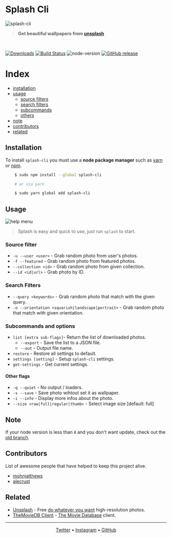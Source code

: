# Splash Cli

![splash-cli](https://user-images.githubusercontent.com/16429579/35586570-79300ae8-05fb-11e8-8d37-17ff8cb6fa85.gif)
> **Get beautiful wallpapers from [unsplash](uwebsite)**

<br>

<!-- badges -->
[![Downloads](https://img.shields.io/npm/dt/splash-cli.svg)](https://npmjs.org/package/splash-cli) 
[![Build Status](https://camo.githubusercontent.com/46ec4f1f708c9a91132c190fa0f8918dadeaa04a/68747470733a2f2f7472617669732d63692e6f72672f5261776e6c792f73706c6173682d636c692e7376673f6272616e63683d6d6173746572)](/Rawnly/splash-cli/blob/master/build_url)
![node-version](https://img.shields.io/node/v/splash-cli.svg)
[![GitHub release](https://img.shields.io/github/release/rawnly/splash-cli.svg)](https://github.com/rawnly/splash-cli)
<!-- /badges -->


# Index
- [installation](#installation)
- [usage](#usage)
  - [source filters](#source-filter)
  - [search filters](#search-filters)
  - [subcommands](#subcommands-and-options)
  - [others](#other-flags)
- [note](#note)
- [contributors](#contributors)
- [related](#related)


## Installation
To install `splash-cli` you must use a **node package manager** such as [yarn](/Rawnly/splash-cli/blob/master/yarn) or [npm](/Rawnly/splash-cli/blob/master/npm).

```bash
	$ sudo npm install --global splash-cli

	# or via yarn

	$ sudo yarn global add splash-cli
```

## Usage
![help menu][help]
> Splash is easy and quick to use, just run `splash` to start.

### Source filter
- `-u --user <user>` - Grab random photo from user's photos.
- `-f --featured` - Grab random photo from featured photos.
- `--collection <id>` - Grab random photo from given collection.
- `--id <id|url>` - Grab photo by ID.

### Search Filters
- `--query <keywords>` - Grab random photo that match with the given query.
- `-o --orientation <squarish|landscape|portrait>` - Grab random photo that match with given orientation.

### Subcommands and options
- `list [extra sub-flags]`- Return the list of downloaded photos.
	- `--export` - Save the list to a JSON file.
	- `--out` - Output file name.
- `restore` - Restore all settings to default.
- `settings [setting]` - Setup `splash-cli` settings.
- `get-settings` - Get current settings.

#### Other flags
- `-q --quiet` - No output / loaders.
- `-s --save` - Save photo wihtout set it as wallpaper.
- `-i --info` - Display more infos about the photo.
- `--size <raw|full|regular|thumb>` - Select image size [default: full]

## Note 
If your node version is less than `8` and you don't want update, check out the [old branch][old-branch].

## Contributors
List of awesome people that have helped to keep this project alive.

- [mohnjatthews](http://github.com/mohnjatthews)
- [alecrust](http://github.com/alecrust)

## Related
- [Unsplash](https://unsplash.com/) - Free [do whatever you want](https://unsplash.com/license) high-resolution photos.
- [TheMovieDB Client](https://github.com/rawnly/tmdb-cli) - [The Movie Database](https://themoviedb.org) client.

--------
<p align="center">
	<a href="https://twitter.com/rawnlydev">Twitter</a> • <a href="https://instagram.com/fede.vitale">Instagram</a>  • <a href="https://github.com/rawnly">GitHub</a> 
</p>

[uwebsite]: https://unsplash.com
[desk]: https://github.com/rawnly/splashdesktop
[oh-my-zsh]: https://github.com/robbyrussell/oh-my-zsh
[hyper]: https://github.com/zeit/hyper
[old-branch]: https://github.com/rawnly/splash-cli/tree/node%3C%3D7
[sample]: https://i.imgur.com/o0eXz6F.gif
[help]: https://user-images.githubusercontent.com/16429579/33238956-68de7c6a-d298-11e7-841d-2da1c624fce8.png